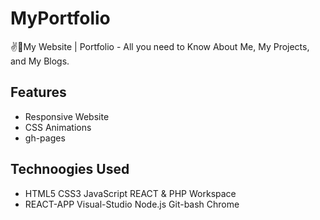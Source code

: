 # MyPortfolio
✌💖My Website | Portfolio -  All you need to Know  About Me, My Projects, and My Blogs.

## Features
* Responsive Website
* CSS Animations
* gh-pages

## Technoogies Used
* HTML5 CSS3 JavaScript REACT & PHP
Workspace
* REACT-APP Visual-Studio Node.js Git-bash Chrome
